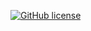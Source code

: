 [![GitHub license](https://img.shields.io/badge/license-MIT-blue.svg)](https://github.com/facebook/react/blob/main/LICENSE)
